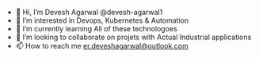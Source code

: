 - 👋 Hi, I’m Devesh Agarwal @devesh-agarwal1
- 👀 I’m interested in Devops, Kubernetes & Automation
- 🌱 I’m currently learning All of these technologoes
- 💞️ I’m looking to collaborate on projets with Actual Industrial applications
- 📫 How to reach me er.deveshagarwal@outlook.com

<!---
devesh-agarwal1/devesh-agarwal1 is a ✨ special ✨ repository because its `README.md` (this file) appears on your GitHub profile.
You can click the Preview link to take a look at your changes.
--->
